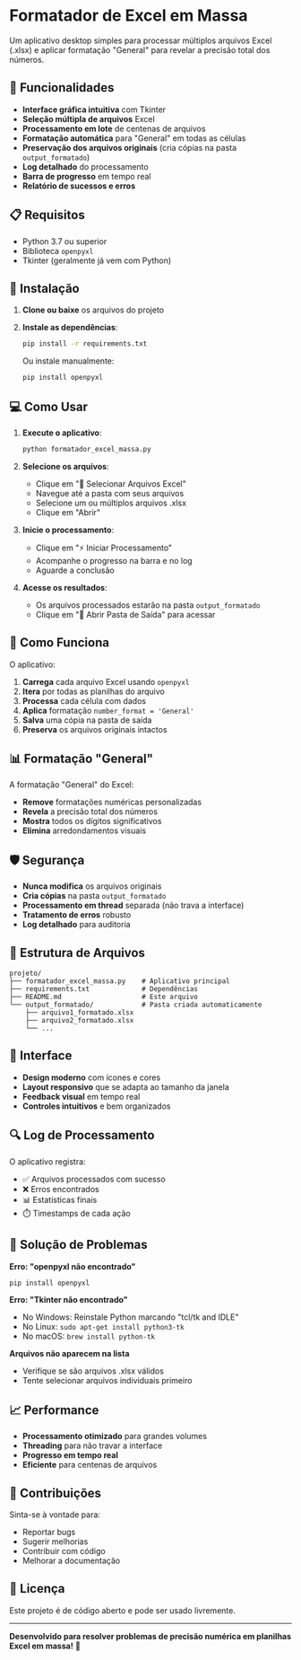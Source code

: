 # Formatador de Excel em Massa

Um aplicativo desktop simples para processar múltiplos arquivos Excel (.xlsx) e aplicar formatação "General" para revelar a precisão total dos números.

## 🎯 Funcionalidades

- **Interface gráfica intuitiva** com Tkinter
- **Seleção múltipla de arquivos** Excel
- **Processamento em lote** de centenas de arquivos
- **Formatação automática** para "General" em todas as células
- **Preservação dos arquivos originais** (cria cópias na pasta `output_formatado`)
- **Log detalhado** do processamento
- **Barra de progresso** em tempo real
- **Relatório de sucessos e erros**

## 📋 Requisitos

- Python 3.7 ou superior
- Biblioteca `openpyxl`
- Tkinter (geralmente já vem com Python)

## 🚀 Instalação

1. **Clone ou baixe** os arquivos do projeto
2. **Instale as dependências**:
   ```bash
   pip install -r requirements.txt
   ```
   
   Ou instale manualmente:
   ```bash
   pip install openpyxl
   ```

## 💻 Como Usar

1. **Execute o aplicativo**:
   ```bash
   python formatador_excel_massa.py
   ```

2. **Selecione os arquivos**:
   - Clique em "📁 Selecionar Arquivos Excel"
   - Navegue até a pasta com seus arquivos
   - Selecione um ou múltiplos arquivos .xlsx
   - Clique em "Abrir"

3. **Inicie o processamento**:
   - Clique em "⚡ Iniciar Processamento"
   - Acompanhe o progresso na barra e no log
   - Aguarde a conclusão

4. **Acesse os resultados**:
   - Os arquivos processados estarão na pasta `output_formatado`
   - Clique em "📂 Abrir Pasta de Saída" para acessar

## 🔧 Como Funciona

O aplicativo:

1. **Carrega** cada arquivo Excel usando `openpyxl`
2. **Itera** por todas as planilhas do arquivo
3. **Processa** cada célula com dados
4. **Aplica** formatação `number_format = 'General'`
5. **Salva** uma cópia na pasta de saída
6. **Preserva** os arquivos originais intactos

## 📊 Formatação "General"

A formatação "General" do Excel:
- **Remove** formatações numéricas personalizadas
- **Revela** a precisão total dos números
- **Mostra** todos os dígitos significativos
- **Elimina** arredondamentos visuais

## 🛡️ Segurança

- **Nunca modifica** os arquivos originais
- **Cria cópias** na pasta `output_formatado`
- **Processamento em thread** separada (não trava a interface)
- **Tratamento de erros** robusto
- **Log detalhado** para auditoria

## 📁 Estrutura de Arquivos

```
projeto/
├── formatador_excel_massa.py    # Aplicativo principal
├── requirements.txt             # Dependências
├── README.md                    # Este arquivo
└── output_formatado/            # Pasta criada automaticamente
    ├── arquivo1_formatado.xlsx
    ├── arquivo2_formatado.xlsx
    └── ...
```

## 🎨 Interface

- **Design moderno** com ícones e cores
- **Layout responsivo** que se adapta ao tamanho da janela
- **Feedback visual** em tempo real
- **Controles intuitivos** e bem organizados

## 🔍 Log de Processamento

O aplicativo registra:
- ✅ Arquivos processados com sucesso
- ❌ Erros encontrados
- 📊 Estatísticas finais
- ⏱️ Timestamps de cada ação

## 🚨 Solução de Problemas

**Erro: "openpyxl não encontrado"**
```bash
pip install openpyxl
```

**Erro: "Tkinter não encontrado"**
- No Windows: Reinstale Python marcando "tcl/tk and IDLE"
- No Linux: `sudo apt-get install python3-tk`
- No macOS: `brew install python-tk`

**Arquivos não aparecem na lista**
- Verifique se são arquivos .xlsx válidos
- Tente selecionar arquivos individuais primeiro

## 📈 Performance

- **Processamento otimizado** para grandes volumes
- **Threading** para não travar a interface
- **Progresso em tempo real**
- **Eficiente** para centenas de arquivos

## 🤝 Contribuições

Sinta-se à vontade para:
- Reportar bugs
- Sugerir melhorias
- Contribuir com código
- Melhorar a documentação

## 📄 Licença

Este projeto é de código aberto e pode ser usado livremente.

---

**Desenvolvido para resolver problemas de precisão numérica em planilhas Excel em massa!** 🎯 